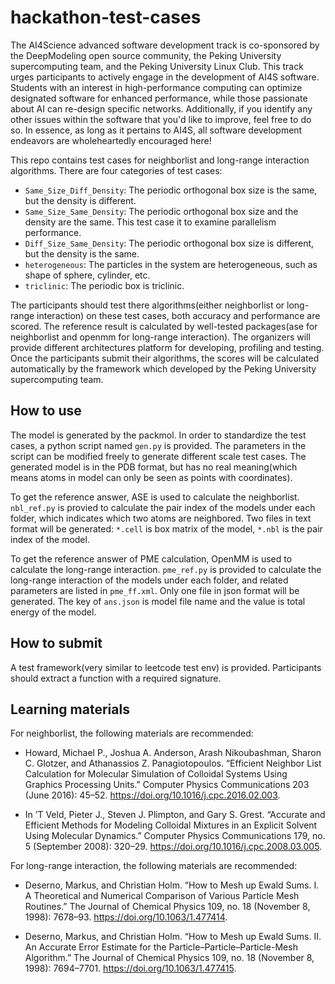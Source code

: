 # hackathon-test-cases

The AI4Science advanced software development track is co-sponsored by the DeepModeling open source community, the Peking University supercomputing team, and the Peking University Linux Club. This track urges participants to actively engage in the development of AI4S software. Students with an interest in high-performance computing can optimize designated software for enhanced performance, while those passionate about AI can re-design specific networks. Additionally, if you identify any other issues within the software that you'd like to improve, feel free to do so. In essence, as long as it pertains to AI4S, all software development endeavors are wholeheartedly encouraged here!

This repo contains test cases for neighborlist and long-range interaction algorithms. There are four categories of test cases:

* `Same_Size_Diff_Density`: The periodic orthogonal box size is the same, but the density is different.
* `Same_Size_Same_Density`: The periodic orthogonal box size and the density are the same. This test case it to examine parallelism performance.
* `Diff_Size_Same_Density`: The periodic orthogonal box size is different, but the density is the same.
* `heterogeneous`: The particles in the system are heterogeneous, such as shape of sphere, cylinder, etc.
* `triclinic`: The periodic box is triclinic.

The participants should test there algorithms(either neighborlist or long-range interaction) on these test cases, both accuracy and performance are scored. The reference result is calculated by well-tested packages(ase for neighborlist and openmm for long-range interaction). The organizers will provide different architectures platform for developing, profiling and testing. Once the participants submit their algorithms, the scores will be calculated automatically by the framework which developed by the Peking University supercomputing team.

## How to use

The model is generated by the packmol. In order to standardize the test cases, a python script named `gen.py` is provided. The parameters in the script can be modified freely to generate different scale test cases. The generated model is in the PDB format, but has no real meaning(which means atoms in model can only be seen as points with coordinates). 

To get the reference answer, ASE is used to calculate the neighborlist. `nbl_ref.py` is provied to calculate the pair index of the models under each folder, which indicates which two atoms are neighbored. Two files in text format will be generated: `*.cell` is box matrix of the model, `*.nbl` is the pair index of the model. 

To get the reference answer of PME calculation, OpenMM is used to calculate the long-range interaction. `pme_ref.py` is provided to calculate the long-range interaction of the models under each folder, and related parameters are listed in `pme_ff.xml`. Only one file in json format will be generated. The key of `ans.json` is model file name and the value is total energy of the model.

## How to submit

A test framework(very similar to leetcode test env) is provided. Participants should extract a function with a required signature. 

## Learning materials

For neighborlist, the following materials are recommended:

* Howard, Michael P., Joshua A. Anderson, Arash Nikoubashman, Sharon C. Glotzer, and Athanassios Z. Panagiotopoulos. “Efficient Neighbor List Calculation for Molecular Simulation of Colloidal Systems Using Graphics Processing Units.” Computer Physics Communications 203 (June 2016): 45–52. https://doi.org/10.1016/j.cpc.2016.02.003.

* In ’T Veld, Pieter J., Steven J. Plimpton, and Gary S. Grest. “Accurate and Efficient Methods for Modeling Colloidal Mixtures in an Explicit Solvent Using Molecular Dynamics.” Computer Physics Communications 179, no. 5 (September 2008): 320–29. https://doi.org/10.1016/j.cpc.2008.03.005.

For long-range interaction, the following materials are recommended:

* Deserno, Markus, and Christian Holm. “How to Mesh up Ewald Sums. I. A Theoretical and Numerical Comparison of Various Particle Mesh Routines.” The Journal of Chemical Physics 109, no. 18 (November 8, 1998): 7678–93. https://doi.org/10.1063/1.477414.

* Deserno, Markus, and Christian Holm. “How to Mesh up Ewald Sums. II. An Accurate Error Estimate for the Particle–Particle–Particle-Mesh Algorithm.” The Journal of Chemical Physics 109, no. 18 (November 8, 1998): 7694–7701. https://doi.org/10.1063/1.477415.



